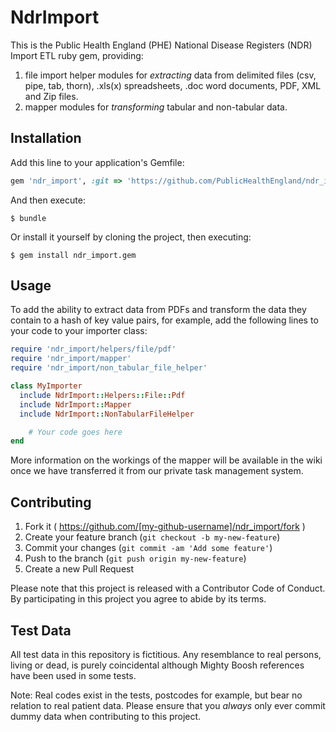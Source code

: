 # NdrImport

This is the Public Health England (PHE) National Disease Registers (NDR) Import ETL ruby gem, providing:

1. file import helper modules for *extracting* data from delimited files (csv, pipe, tab, thorn), .xls(x) spreadsheets, .doc word documents, PDF, XML and Zip files.
2. mapper modules for *transforming* tabular and non-tabular data.

## Installation

Add this line to your application's Gemfile:

```ruby
gem 'ndr_import', :git => 'https://github.com/PublicHealthEngland/ndr_import.git'
```

And then execute:

    $ bundle

Or install it yourself by cloning the project, then executing:

    $ gem install ndr_import.gem

## Usage

To add the ability to extract data from PDFs and transform the data they contain to a hash of key value pairs, for example, add the following lines to your code to your importer class:

```ruby
require 'ndr_import/helpers/file/pdf'
require 'ndr_import/mapper'
require 'ndr_import/non_tabular_file_helper'

class MyImporter
  include NdrImport::Helpers::File::Pdf
  include NdrImport::Mapper
  include NdrImport::NonTabularFileHelper

	# Your code goes here
end
```

More information on the workings of the mapper will be available in the wiki once we have transferred it from our private task management system.

## Contributing

1. Fork it ( https://github.com/[my-github-username]/ndr_import/fork )
2. Create your feature branch (`git checkout -b my-new-feature`)
3. Commit your changes (`git commit -am 'Add some feature'`)
4. Push to the branch (`git push origin my-new-feature`)
5. Create a new Pull Request

Please note that this project is released with a Contributor Code of Conduct. By participating in this project you agree to abide by its terms.

## Test Data

All test data in this repository is fictitious. Any resemblance to real persons, living or dead, is purely coincidental although Mighty Boosh references have been used in some tests.

Note: Real codes exist in the tests, postcodes for example, but bear no relation to real patient data. Please ensure that you *always* only ever commit dummy data when contributing to this project.
